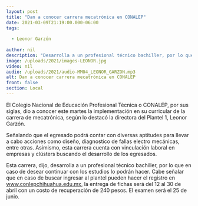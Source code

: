 ```yaml
---
layout: post
title: "Dan a conocer carrera mecatrónica en CONALEP"
date: 2021-03-09T21:19:00.000-06:00
tags:
  
  - Leonor Garzón
  
author: nil
description: "Desarrolla a un profesional técnico bachiller, por lo que en caso de desear continuar con los estudios lo podrán hacer."
image: /uploads/2021/images-LEONOR.jpg
video: nil
audio: /uploads/2021/audio-MM04_LEONOR_GARZON.mp3
alt: Dan a conocer carrera mecatrónica en CONALEP
front: false
section: Local
---
```


El Colegio Nacional de Educación Profesional Técnica o CONALEP, por sus siglas, dio a conocer este martes la implementación en su curricular de la carrera de mecatrónica, según lo destacó la directora del Plantel 1, Leonor Garzón.

Señalando que el egresado podrá contar con diversas aptitudes para llevar a cabo acciones como diseño, diagnostico de fallas electro mecánicas, entre otras. Asimismo, esta carrera cuenta con vinculación laboral en empresas y clústers buscando el desarrollo de los egresados.

Esta carrera, dijo, desarrolla a un profesional técnico bachiller, por lo que en caso de desear continuar con los estudios lo podrán hacer. Cabe señalar que en caso de buscar ingresar al plantel pueden hacer el registro en www.conlepchihuahua.edu.mx, la entrega de fichas será del 12 al 30 de abril con un costo de recuperación de 240 pesos. El examen será el 25 de junio.